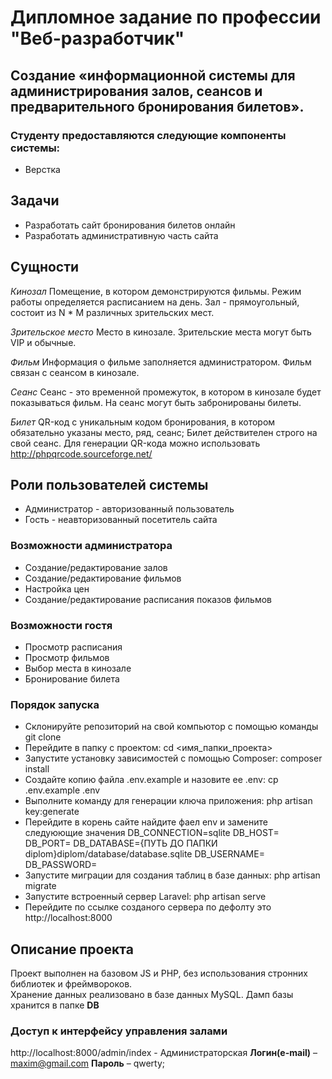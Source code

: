 # Дипломное задание по профессии "Веб-разработчик"

## Создание «информационной системы для администрирования залов, сеансов и предварительного бронирования билетов».

### Студенту предоставляются следующие компоненты системы:
* Верстка

## Задачи
* Разработать сайт бронирования билетов онлайн
* Разработать административную часть сайта

## Сущности
*Кинозал*
Помещение, в котором демонстрируются фильмы. Режим работы определяется расписанием на день. Зал - прямоугольный, состоит из N * M различных зрительских мест.

*Зрительское место*
Место в кинозале. Зрительские места могут быть VIP и обычные. 

*Фильм*
Информация о фильме заполняется администратором. Фильм связан с сеансом в кинозале.

*Сеанс*
Сеанс - это временной промежуток, в котором в кинозале будет показываться фильм. На сеанс могут быть забронированы билеты.

*Билет*
QR-код c уникальным кодом бронирования, в котором обязательно указаны место, ряд, сеанс; Билет действителен строго на свой сеанс. Для генерации QR-кода можно использовать http://phpqrcode.sourceforge.net/

## Роли пользователей системы
* Администратор - авторизованный пользователь
* Гость - неавторизованный посетитель сайта

### Возможности администратора
* Создание/редактирование залов
* Создание/редактирование фильмов
* Настройка цен
* Создание/редактирование расписания показов фильмов

### Возможности гостя
* Просмотр расписания
* Просмотр фильмов
* Выбор места в кинозале
* Бронирование билета

### Порядок запуска
* Склонируйте репозиторий на свой компьютор с помощью команды git clone
* Перейдите в папку с проектом: cd <имя_папки_проекта>
* Запустите установку зависимостей с помощью Composer: composer install
* Создайте копию файла .env.example и назовите ее .env: cp .env.example .env
* Выполните команду для генерации ключа приложения: php artisan key:generate
* Перейдите в корень сайте найдите фаел env и замените следуюющие значения
DB_CONNECTION=sqlite
DB_HOST=
DB_PORT=
DB_DATABASE={ПУТЬ ДО ПАПКИ diplom}diplom/database/database.sqlite
DB_USERNAME=
DB_PASSWORD=
* Запустите миграции для создания таблиц в базе данных: php artisan migrate
* Запустите встроенный сервер Laravel: php artisan serve
* Перейдите по ссылке созданого сервера по дефолту это http://localhost:8000

## Описание проекта
Проект выполнен на базовом JS и PHP, без использования стронних библиотек и фреймвороков.  
Хранение данных реализовано в базе данных MySQL. Дамп базы хранится в папке **DB**

### Доступ к интерфейсу управления залами
http://localhost:8000/admin/index - Администраторская
**Логин(e-mail)** – maxim@gmail.com
**Пароль** – qwerty;  


